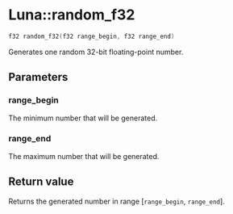 # Luna::random_f32

```c++
f32 random_f32(f32 range_begin, f32 range_end)
```

Generates one random 32-bit floating-point number. 



## Parameters
### range_begin
The minimum number that will be generated. 

### range_end
The maximum number that will be generated. 

## Return value
Returns the generated number in range [`range_begin`, `range_end`]. 

